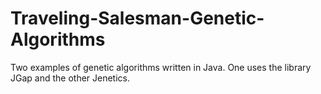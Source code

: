 # Traveling-Salesman-Genetic-Algorithms
Two examples of genetic algorithms written in Java. One uses the library JGap and the other Jenetics.

